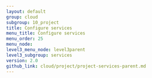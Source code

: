 ```yaml
---
layout: default
group: cloud
subgroup: 10_project
title: Configure services
menu_title: Configure services
menu_order: 25
menu_node: 
level3_menu_node: level3parent
level3_subgroup: services
version: 2.0
github_link: cloud/project/project-services-parent.md
---
```


